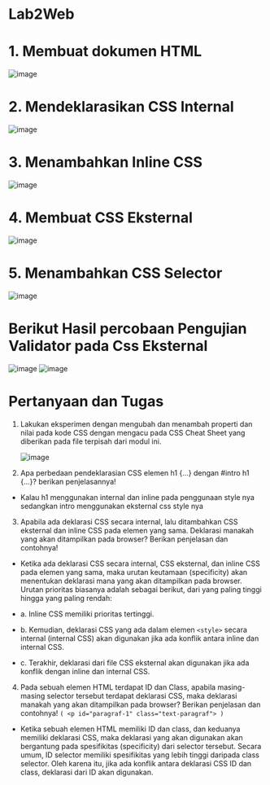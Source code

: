 # Lab2Web
# 1. Membuat dokumen HTML
![image](https://github.com/RianFauza/Lab2Web/assets/115771479/5f5b5694-7644-4cb0-af8b-b7adde4bec44)

# 2. Mendeklarasikan CSS Internal
![image](https://github.com/RianFauza/Lab2Web/assets/115771479/c71ef6fd-6b5a-4163-b68a-eff55cb072ea)

# 3. Menambahkan Inline CSS
![image](https://github.com/RianFauza/Lab2Web/assets/115771479/ad105254-c50b-400b-8fa5-a33dad1a9e10)

# 4. Membuat CSS Eksternal
![image](https://github.com/RianFauza/Lab2Web/assets/115771479/32825abb-ba20-4a12-aa5f-e9bb3f2ed3e0)

# 5. Menambahkan CSS Selector
![image](https://github.com/RianFauza/Lab2Web/assets/115771479/84730ea1-ecaa-4db3-a268-790f32eba55f)

# Berikut Hasil percobaan Pengujian Validator pada Css Eksternal
![image](https://github.com/RianFauza/Lab2Web/assets/115771479/b23c3a0d-afd9-478a-96cd-073ba26f96b7)
![image](https://github.com/RianFauza/Lab2Web/assets/115771479/51c07925-22f9-4703-a0d6-4801545b2526)

# Pertanyaan dan Tugas
1. Lakukan eksperimen dengan mengubah dan menambah properti dan nilai pada kode CSS dengan mengacu pada CSS Cheat Sheet yang diberikan pada file terpisah dari modul ini.
 
     ![image](https://github.com/RianFauza/Lab2Web/assets/115771479/7682ab64-5151-412a-856c-39dd337e3f19)

2. Apa perbedaan pendeklarasian CSS elemen h1 {...} dengan #intro h1 {...}? berikan penjelasannya!
  - Kalau h1 menggunakan internal dan inline pada penggunaan style nya sedangkan intro menggunakan eksternal css style nya

3. Apabila ada deklarasi CSS secara internal, lalu ditambahkan CSS eksternal dan inline CSS pada elemen yang sama. Deklarasi manakah yang akan ditampilkan pada browser? Berikan penjelasan dan contohnya!

  - Ketika ada deklarasi CSS secara internal, CSS eksternal, dan inline CSS pada elemen yang sama, maka urutan keutamaan (specificity) akan menentukan deklarasi mana yang akan ditampilkan pada browser. Urutan prioritas biasanya adalah sebagai berikut, dari yang paling tinggi hingga yang paling rendah:

  - a. Inline CSS memiliki prioritas tertinggi.
  
  - b. Kemudian, deklarasi CSS yang ada dalam elemen `<style>` secara internal (internal CSS) akan digunakan jika ada konflik antara inline dan internal CSS.
  
  - c. Terakhir, deklarasi dari file CSS eksternal akan digunakan jika ada konflik dengan inline dan internal CSS.

4. Pada sebuah elemen HTML terdapat ID dan Class, apabila masing-masing selector tersebut terdapat deklarasi CSS, maka deklarasi manakah yang akan ditampilkan pada browser? Berikan penjelasan dan contohnya! `( <p id="paragraf-1" class="text-paragraf"> )`
   

  - Ketika sebuah elemen HTML memiliki ID dan class, dan keduanya memiliki deklarasi CSS, maka deklarasi yang akan digunakan akan bergantung pada spesifikitas (specificity) dari selector tersebut. Secara umum, ID selector memiliki spesifikitas yang lebih tinggi daripada class selector. Oleh karena itu, jika ada konflik antara deklarasi CSS ID dan class, deklarasi dari ID akan digunakan.



